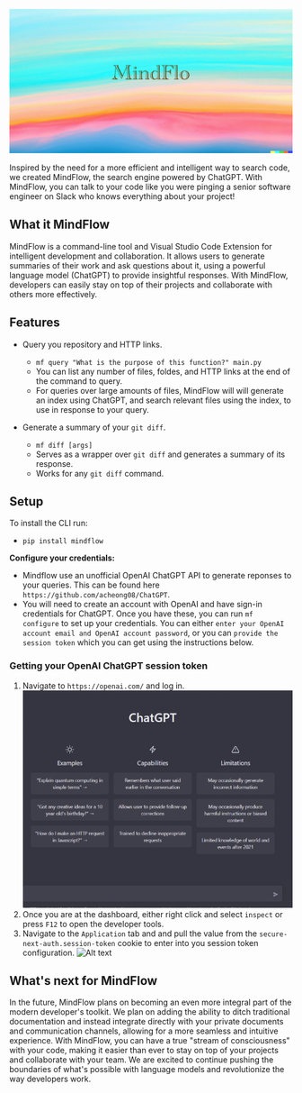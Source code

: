 ![Alt text](images/MindFloHeader.png)

Inspired by the need for a more efficient and intelligent way to search code, we created MindFlow, the search engine powered by ChatGPT. With MindFlow, you can talk to your code like you were pinging a senior software engineer on Slack who knows everything about your project!

## What it MindFlow
MindFlow is a command-line tool and Visual Studio Code Extension for intelligent development and collaboration. It allows users to generate summaries of their work and ask questions about it, using a powerful language model (ChatGPT) to provide insightful responses. With MindFlow, developers can easily stay on top of their projects and collaborate with others more effectively.

## Features
- Query you repository and HTTP links.
    - `mf query "What is the purpose of this function?" main.py`
    - You can list any number of files, foldes, and HTTP links at the end of the command to query.
    - For queries over large amounts of files, MindFlow will will generate an index using ChatGPT, and search relevant files using the index, to use in response to your query.

- Generate a summary of your `git diff`. 
    - `mf diff [args]`
    - Serves as a wrapper over `git diff` and generates a summary of its response.
    - Works for any `git diff` command.

## Setup
To install the CLI run: 
- `pip install mindflow`

**Configure your credentials:**
- Mindflow use an unofficial OpenAI ChatGPT API to generate reponses to your queries. This can be found here `https://github.com/acheong08/ChatGPT`. 
- You will need to create an account with OpenAI and have sign-in credentials for ChatGPT. Once you have these, you can run `mf configure` to set up your credentials. You can either `enter your OpenAI account email and OpenAI account password`, or you can `provide the session token` which you can get using the instructions below. 

### Getting your OpenAI ChatGPT session token
1. Navigate to `https://openai.com/` and log in. ![Alt text](images/ChatGPT_Home.png)
2. Once you are at the dashboard, either right click and select `inspect` or press `F12` to open the developer tools.
3. Navigate to the `Application` tab and and pull the value from the `secure-next-auth.session-token` cookie to enter into you session token configuration. ![Alt text](images/session_id2.png) 


## What's next for MindFlow
In the future, MindFlow plans on becoming an even more integral part of the modern developer's toolkit. We plan on adding the ability to ditch traditional documentation and instead integrate directly with your private documents and communication channels, allowing for a more seamless and intuitive experience. With MindFlow, you can have a true "stream of consciousness" with your code, making it easier than ever to stay on top of your projects and collaborate with your team. We are excited to continue pushing the boundaries of what's possible with language models and revolutionize the way developers work.

